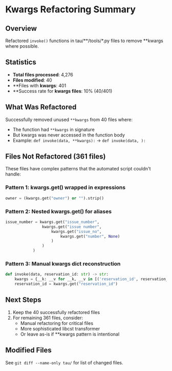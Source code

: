 # Kwargs Refactoring Summary

## Overview
Refactored `invoke()` functions in tau/**/tools/*.py files to remove **kwargs where possible.

## Statistics
- **Total files processed**: 4,276
- **Files modified**: 40
- **Files with **kwargs**: 401
- **Success rate for **kwargs files**: 10% (40/401)

## What Was Refactored
Successfully removed unused `**kwargs` from 40 files where:
- The function had `**kwargs` in signature
- But kwargs was never accessed in the function body
- Example: `def invoke(data, **kwargs):` → `def invoke(data, ):`

## Files Not Refactored (361 files)
These files have complex patterns that the automated script couldn't handle:

### Pattern 1: kwargs.get() wrapped in expressions
```python
owner = (kwargs.get("owner") or "").strip()
```

### Pattern 2: Nested kwargs.get() for aliases
```python
issue_number = kwargs.get("issue_number",
                kwargs.get("issue number",
                    kwargs.get("issue_no",
                        kwargs.get("number", None)
                    )
                )
            )
```

### Pattern 3: Manual kwargs dict reconstruction
```python
def invoke(data, reservation_id: str) -> str:
    kwargs = {__k: __v for __k, __v in [('reservation_id', reservation_id)] if __v is not None}
    reservation_id = kwargs.get("reservation_id")
```

## Next Steps
1. Keep the 40 successfully refactored files
2. For remaining 361 files, consider:
   - Manual refactoring for critical files
   - More sophisticated libcst transformer
   - Or leave as-is if **kwargs pattern is intentional

## Modified Files
See `git diff --name-only tau/` for list of changed files.

